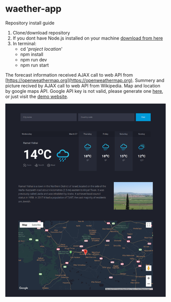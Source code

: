 # waether-app

Repository install guide
1. Clone/download repository
2. If you dont have Node.js installed on your machine [download from here](https://nodejs.org/en/)
3. In terminal:
    - cd '*project location*'
    - npm install
    - npm run dev
    - npm run start


The forecast information received AJAX call to web API from [https://openweathermap.org](https://openweathermap.org).
Summery and picture recived by AJAX call to web API from Wikipedia.
Map and location by google maps API.
Google API key is not valid, please generate one [here](https://developers.google.com/maps/documentation/javascript/get-api-key), or just visit the [demo website](https://romansforecast.000webhostapp.com/dist/index.html).

![alt text](https://github.com/romanserk/waether-app/blob/master/pics/1.png)
